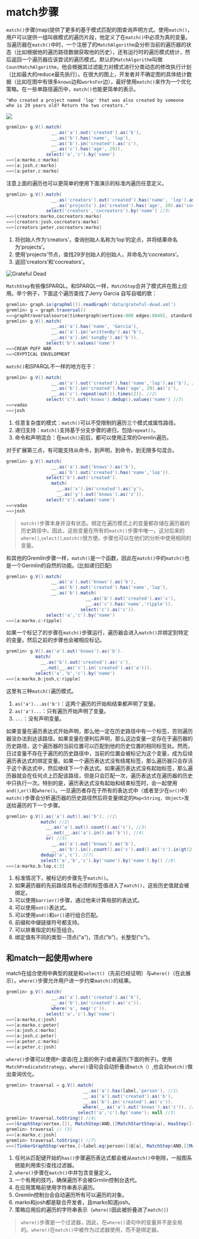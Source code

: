 # match步骤

`match()`步骤(map)提供了更多的基于模式匹配的图查询声明方式。使用`match()`，用户可以提供一组叫做模式的遍历片段，他定义了在`match()`中必须为真的变量。当遍历器在`match()`中时，一个注册了的`MatchAlgorithm`会分析当前的遍历器的状态（比如根据他的遍历路径数据获取他的历史），还有运行时的遍历模式统计，然后返回一个遍历器应该尝试的遍历模式。默认的`MatchAlgorithm`叫做`CountMatchAlgorithm`，他会根据其过滤能力对模式进行分类动态的修改执行计划（比如最大的reduce最先执行）。在很大的图上，开发者并不确定图的具体统计数据（比如在图中有很多`knows`边和`worksFor`边），最好使用`match()`来作为一个优化策略。在一些单路径遍历中，`match()`也能更简单的表示。

```
"Who created a project named 'lop' that was also created by someone who is 29 years old? Return the two creators."
```

![](image/match-step.png)

```groovy
gremlin> g.V().match(
                 __.as('a').out('created').as('b'),
                 __.as('b').has('name', 'lop'),
                 __.as('b').in('created').as('c'),
                 __.as('c').has('age', 29)).
               select('a','c').by('name')
==>[a:marko,c:marko]
==>[a:josh,c:marko]
==>[a:peter,c:marko]
```

注意上面的遍历也可以更简单的使用下面演示的标准内遍历任意定义。

```groovy
gremlin> g.V().match(
                 __.as('creators').out('created').has('name', 'lop').as('projects'), //1\
                 __.as('projects').in('created').has('age', 29).as('cocreators')). //2\
               select('creators','cocreators').by('name') //3\
==>[creators:marko,cocreators:marko]
==>[creators:josh,cocreators:marko]
==>[creators:peter,cocreators:marko]
```

1. 将创始人作为‘creators’，查询创始人名称为‘lop’的定点，并将结果命名为‘projects’。
2. 使用‘projects’节点，查找29岁创始人的创始人，并命名为‘cocreators’。
3. 返回‘creators’和‘cocreators’。

![Grateful Dead](image/grateful-dead-schema.png)

`MatchStep`有些像SPARQL。和SPARQL一样，`MatchStep`合并了模式并在图上应用。举个例子，下面这个遍历查找了Jerry Garcia 自写自唱的歌：

```groovy
gremlin> graph.io(graphml()).readGraph('data/grateful-dead.xml')
gremlin> g = graph.traversal()
==>graphtraversalsource[tinkergraph[vertices:808 edges:8049], standard]
gremlin> g.V().match(
                 __.as('a').has('name', 'Garcia'),
                 __.as('a').in('writtenBy').as('b'),
                 __.as('a').in('sungBy').as('b')).
               select('b').values('name')
==>CREAM PUFF WAR
==>CRYPTICAL ENVELOPMENT
```

`match()`和SPARQL不一样的地方在于：

```groovy
gremlin> g.V().match(
                 __.as('a').out('created').has('name','lop').as('b'), //1\
                 __.as('b').in('created').has('age', 29).as('c'),
                 __.as('c').repeat(out()).times(2)). //2\
               select('c').out('knows').dedup().values('name') //3\
==>vadas
==>josh
```

1. 任意复杂度的模式：`match()`可以不受限制的遍历三个模式或属性路径。
2. 递归支持：`match()`支持基于分支步骤的递归，包括`repeat()`。
3. 命令和声明混合：在`match()`前后，都可以使用正常的Gremlin遍历。

对于扩展第三点，有可能支持从命令，到声明，到命令，到无限多句混合。

```groovy
gremlin> g.V().match(
                 __.as('a').out('knows').as('b'),
                 __.as('b').out('created').has('name','lop')).
               select('b').out('created').
                 match(
                   __.as('x').in('created').as('y'),
                   __.as('y').out('knows').as('z')).
               select('z').values('name')
==>vadas
==>josh
```

> `match()`步骤本身并没有状态。绑定在遍历模式上的变量都存储在遍历器的历史路径中。因此，这些变量在所有的`match()`步骤中唯一。这对后来的`where()`,`select()`,`match()`很方便。步骤也可以在他们的分析中使用相同的变量。

和其他的Gremlin步骤一样，`match()`是一个函数，因此在`match()`中的`match()`也是一个Germlin的自然的功能。(比如递归匹配)

```groovy
gremlin> g.V().match(
                 __.as('a').out('knows').as('b'),
                 __.as('b').out('created').has('name','lop'),
                 __.as('b').match(
                              __.as('b').out('created').as('c'),
                              __.as('c').has('name','ripple')).
                            select('c').as('c')).
               select('a','c').by('name')
==>[a:marko,c:ripple]
```

如果一个标记了的步骤在`match()`步骤运行，遍历器会进入`match()`并绑定到特定的变量，然后之前的步骤也会被相应标记。

```groovy
gremlin> g.V().as('a').out('knows').as('b').
           match(
             __.as('b').out('created').as('c'),
             __.not(__.as('c').in('created').as('a'))).
           select('a','b','c').by('name')
==>[a:marko,b:josh,c:ripple]
```

这里有三种`match()`遍历模式。

1. `as('a')...as('b')`：这两个遍历的开始和结束都声明了变量。
2. `as('a')...`：只有遍历开始声明了变量。
3. `...`：没有声明变量。

如果变量在遍历表达式开始声明，那么他一定在历史路径中有一个标签，否则遍历器没办法到达该路径。如果变量在便利后声明，那么这边变量一定存在于遍历器的历史路径，这个遍历器的当前位置可以匹配到他的历史位置的相同标签处。然而，日过变量不存在于遍历的历史路径中，当前的位置会被标记为这个变量，成为后续遍历表达式的绑定变量。如果一个遍历表达式没有结尾标签，那么遍历器只会存活于这个表达式中，然后继续下一个表达式。如果遍历表达式没有起始标签，那么遍历器就会在任何点上匹配该路径，但是只会匹配一次，遍历表达式在遍历器的历史中只执行一次。特别的是，遍历表达式没有起始和结束标签时，会一起使用`and()`,`or()`和`where()`。一旦遍历者存在于所有的表达式中（或者至少在`or()`中）`match()`步骤会分析遍历器的历史路径然后将变量绑定的`Map<String, Object>`发送给遍历的下一个步骤。

```groovy
gremlin> g.V().as('a').out().as('b'). //1\
             match( //2\
               __.as('a').out().count().as('c'), //3\
               __.not(__.as('a').in().as('b')), //4\
               or( //5\
                 __.as('a').out('knows').as('b'),
                 __.as('b').in().count().as('c').and().as('c').is(gt(2)))). //6\
             dedup('a','c'). //7\
             select('a','b','c').by('name').by('name').by() //8\
==>[a:marko,b:lop,c:3]
```

1. 标准情况下，被标记的步骤先于`match()`。
2. 如果遍历器的先前路径具有必须的标签值进入了`match()`，这些历史值就会被绑定。
3. 可以使用`barrier()`步骤，通过他来计算局部的表达式。
4. 可以使用`not()`表达式。
5. 可以使用`and()`和`or()`进行组合匹配。
6. 前缀和中缀链接符号都支持。
7. 可以排重指定的标签组合。
8. 绑定值有不同的类型--顶点("a")，顶点("b")，长整型("c")。

## 和match一起使用where

match在组合使用中典型的就是和`select()`（先前已经证明）与`where()`（在此展示）。`where()`步骤允许用户进一步约束`match()`的结果。

```groovy
gremlin> g.V().match(
                 __.as('a').out('created').as('b'),
                 __.as('b').in('created').as('c')).
                 where('a', neq('c')).
               select('a','c').by('name')
==>[a:marko,c:josh]
==>[a:marko,c:peter]
==>[a:josh,c:marko]
==>[a:josh,c:peter]
==>[a:peter,c:marko]
==>[a:peter,c:josh]
```

`where()`步骤可以使用`P`-谓语(在上面的例子)或者遍历(下面的例子)。使用`MatchPredicateStrategy`，`where()`语句会自动折叠进`match（）`,也会对`match()`做出查询优化。

```groovy
gremlin> traversal = g.V().match(
                             __.as('a').has(label,'person'), //1\
                             __.as('a').out('created').as('b'),
                             __.as('b').in('created').as('c')).
                             where(__.as('a').out('knows').as('c')). //2\
                           select('a','c').by('name'); null //3\
gremlin> traversal.toString() //4\
==>[GraphStep(vertex,[]), MatchStep(AND,[[MatchStartStep(a), HasStep([~label.eq(person)]), MatchEndStep], [MatchStartStep(a), VertexStep(OUT,[created],vertex), MatchEndStep(b)], [MatchStartStep(b), VertexStep(IN,[created],vertex), MatchEndStep(c)]]), WhereTraversalStep([WhereStartStep(a), VertexStep(OUT,[knows],vertex), WhereEndStep(c)]), SelectStep([a, c],[value(name)])]
gremlin> traversal // (5) 
==>[a:marko,c:josh]
gremlin> traversal.toString() //7\
==>[TinkerGraphStep(vertex,[~label.eq(person)])@[a], MatchStep(AND,[[MatchStartStep(a), VertexStep(OUT,[created],vertex), MatchEndStep(b)], [MatchStartStep(b), VertexStep(IN,[created],vertex), MatchEndStep(c)], [MatchStartStep(a), WhereTraversalStep([WhereStartStep, VertexStep(OUT,[knows],vertex), WhereEndStep(c)]), MatchEndStep]]), SelectStep([a, c],[value(name)])]
```

1. 任何从匹配键开始的`has()`步骤遍历表达式都会被从`match()`中剔除，一般图系统能利用索引查找过滤器。
2. `where()`步骤在`match()`中并包含变量定义。
3. 一个有用的技巧，确保遍历不会被Grmlin控制台迭代。
4. 在应用策略前使用字符串表示遍历。
5. Gremlin控制台会自动遍历所有可以遍历的对象。
6. marko和josh都是联合开发者，且marko知道josh。
7. 策略应用后的遍历的字符串表示（`where()`因此被折叠进了`match()`）

> `where()`步骤是一个过滤器，因此，在`where()`语句中的变量并不是全局的。`where()`在`match()`中被作为过滤器使用，而不是绑定器。